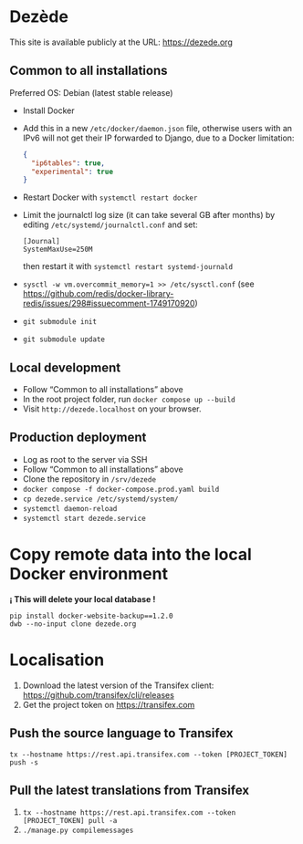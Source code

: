 # Dezède

This site is available publicly at the URL: https://dezede.org

## Common to all installations

Preferred OS: Debian (latest stable release)

- Install Docker
- Add this in a new `/etc/docker/daemon.json` file, otherwise users with an IPv6
  will not get their IP forwarded to Django, due to a Docker limitation:

  ```json
  {
    "ip6tables": true,
    "experimental": true
  }
  ```
- Restart Docker with `systemctl restart docker`
- Limit the journalctl log size (it can take several GB after months) by editing `/etc/systemd/journalctl.conf` and set:

  ```
  [Journal]
  SystemMaxUse=250M
  ```
  then restart it with `systemctl restart systemd-journald`
- `sysctl -w vm.overcommit_memory=1 >> /etc/sysctl.conf` (see https://github.com/redis/docker-library-redis/issues/298#issuecomment-1749170920)
- `git submodule init`
- `git submodule update`

## Local development

- Follow “Common to all installations” above
- In the root project folder, run `docker compose up --build`
- Visit `http://dezede.localhost` on your browser.

## Production deployment

- Log as root to the server via SSH
- Follow “Common to all installations” above
- Clone the repository in `/srv/dezede`
- `docker compose -f docker-compose.prod.yaml build`
- `cp dezede.service /etc/systemd/system/`
- `systemctl daemon-reload`
- `systemctl start dezede.service`

# Copy remote data into the local Docker environment

**¡ This will delete your local database !**

```shell
pip install docker-website-backup==1.2.0
dwb --no-input clone dezede.org
```

# Localisation

1. Download the latest version of the Transifex client: https://github.com/transifex/cli/releases
2. Get the project token on https://transifex.com

## Push the source language to Transifex

```shell
tx --hostname https://rest.api.transifex.com --token [PROJECT_TOKEN] push -s
```

## Pull the latest translations from Transifex

1. `tx --hostname https://rest.api.transifex.com --token [PROJECT_TOKEN] pull -a`
2. `./manage.py compilemessages`
